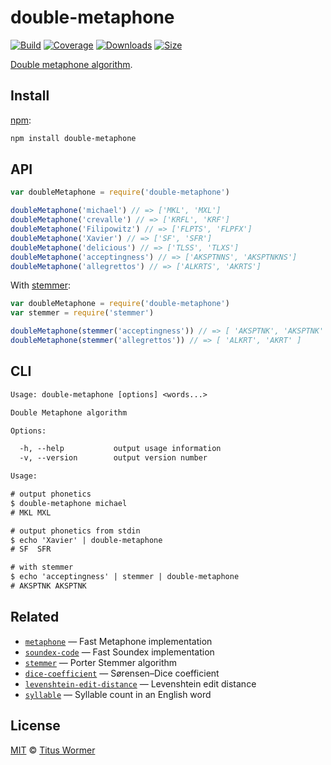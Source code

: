 # double-metaphone

[![Build][build-badge]][build]
[![Coverage][coverage-badge]][coverage]
[![Downloads][downloads-badge]][downloads]
[![Size][size-badge]][size]

[Double metaphone algorithm][source].

## Install

[npm][]:

```sh
npm install double-metaphone
```

## API

```js
var doubleMetaphone = require('double-metaphone')

doubleMetaphone('michael') // => ['MKL', 'MXL']
doubleMetaphone('crevalle') // => ['KRFL', 'KRF']
doubleMetaphone('Filipowitz') // => ['FLPTS', 'FLPFX']
doubleMetaphone('Xavier') // => ['SF', 'SFR']
doubleMetaphone('delicious') // => ['TLSS', 'TLXS']
doubleMetaphone('acceptingness') // => ['AKSPTNNS', 'AKSPTNKNS']
doubleMetaphone('allegrettos') // => ['ALKRTS', 'AKRTS']
```

With [stemmer][]:

```js
var doubleMetaphone = require('double-metaphone')
var stemmer = require('stemmer')

doubleMetaphone(stemmer('acceptingness')) // => [ 'AKSPTNK', 'AKSPTNK' ]
doubleMetaphone(stemmer('allegrettos')) // => [ 'ALKRT', 'AKRT' ]
```

## CLI

```txt
Usage: double-metaphone [options] <words...>

Double Metaphone algorithm

Options:

  -h, --help           output usage information
  -v, --version        output version number

Usage:

# output phonetics
$ double-metaphone michael
# MKL MXL

# output phonetics from stdin
$ echo 'Xavier' | double-metaphone
# SF  SFR

# with stemmer
$ echo 'acceptingness' | stemmer | double-metaphone
# AKSPTNK AKSPTNK
```

## Related

*   [`metaphone`](https://github.com/words/metaphone)
    — Fast Metaphone implementation
*   [`soundex-code`](https://github.com/words/soundex-code)
    — Fast Soundex implementation
*   [`stemmer`](https://github.com/words/stemmer)
    — Porter Stemmer algorithm
*   [`dice-coefficient`](https://github.com/words/dice-coefficient)
    — Sørensen–Dice coefficient
*   [`levenshtein-edit-distance`](https://github.com/words/levenshtein-edit-distance)
    — Levenshtein edit distance
*   [`syllable`](https://github.com/words/syllable)
    — Syllable count in an English word

## License

[MIT][license] © [Titus Wormer][author]

<!-- Definitions -->

[build-badge]: https://github.com/words/double-metaphone/workflows/main/badge.svg

[build]: https://github.com/words/double-metaphone/actions

[coverage-badge]: https://img.shields.io/codecov/c/github/words/double-metaphone.svg

[coverage]: https://codecov.io/github/words/double-metaphone

[downloads-badge]: https://img.shields.io/npm/dm/double-metaphone.svg

[downloads]: https://www.npmjs.com/package/double-metaphone

[size-badge]: https://img.shields.io/bundlephobia/minzip/double-metaphone.svg

[size]: https://bundlephobia.com/result?p=double-metaphone

[npm]: https://www.npmjs.com

[license]: license

[author]: https://wooorm.com

[source]: https://en.wikipedia.org/wiki/metaphone

[stemmer]: https://github.com/words/stemmer
